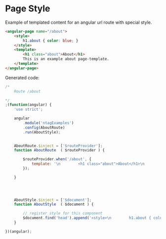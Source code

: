 Page Style
=============

Example of templated content for an angular url route with special style.


```html
<angular-page name="/about">
    <style>
        h1.about { color: blue; }
    </style>
    <template>
        <h1 class="about">About</h1>
        This is an example about page-template.
    </template>
</angular-page>
```

Generated code:

```javascript
/*
	Route /about

*/
;(function(angular) {
	'use strict';

	angular
		.module('ntagExamples')
		.config(AboutRoute)
		.run(AboutStyle);
	

	AboutRoute.$inject = ['$routeProvider'];
	function AboutRoute  ( $routeProvider ) {

		$routeProvider.when('/about', {
			template: '\n        <h1 class="about">About</h1>\n        This is an example about page-template.\n    ',
		});

	}

	
	

	AboutStyle.$inject = ['$document'];
	function AboutStyle  ( $document ) {

		// register style for this component
		$document.find('head').append('<style>\n        h1.about { color: blue; }\n    </style>');
	}

})(angular);
```
